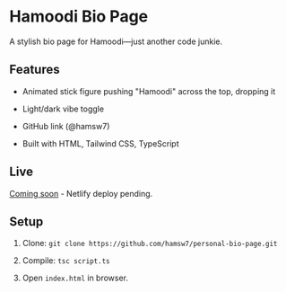 # Hamoodi Bio Page

A stylish bio page for Hamoodi—just another code junkie.



## Features

- Animated stick figure pushing "Hamoodi" across the top, dropping it

- Light/dark vibe toggle

- GitHub link (@hamsw7)

- Built with HTML, Tailwind CSS, TypeScript



## Live

[Coming soon](#) - Netlify deploy pending.



## Setup

1. Clone: `git clone https://github.com/hamsw7/personal-bio-page.git`

2. Compile: `tsc script.ts`

3. Open `index.html` in browser.
